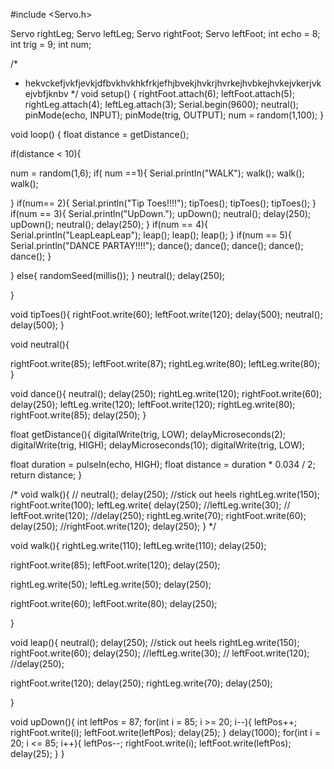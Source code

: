 #include <Servo.h>

Servo rightLeg;
Servo leftLeg;
Servo rightFoot;
Servo leftFoot;
int echo = 8;
int trig = 9;
int num;


/*
 * hekvckefjvkfjevkjdfbvkhvkhkfrkjefhjbvekjhvkrjhvrkejhvbkejhvkejvkerjvkejvbfjknbv
 */
void setup() {
 rightFoot.attach(6);
 leftFoot.attach(5);
 rightLeg.attach(4);
 leftLeg.attach(3);
 Serial.begin(9600);
 neutral();
 pinMode(echo, INPUT);
 pinMode(trig, OUTPUT);
num = random(1,100);
}

void loop() { 
  float distance = getDistance();


if(distance < 10){
  
  num = random(1,6);
  if( num ==1){
    Serial.println("WALK");
    walk();
    walk();
    walk();
    
  }
  if(num== 2){
    Serial.println("Tip Toes!!!!");
    tipToes();
    tipToes();
    tipToes();
  }
  if(num == 3){
    Serial.println("UpDown.");
    upDown();
    neutral();
    delay(250);
    upDown();
    neutral();
    delay(250);
  }
  if(num == 4){
    Serial.println("LeapLeapLeap");
    leap();
    leap();
    leap();
  }
  if(num == 5){
    Serial.println("DANCE PARTAY!!!!");
    dance();
    dance();
    dance();
    dance();
    dance();
  }
  
  

}
else{
  randomSeed(millis());
}
neutral();
delay(250);

}

void tipToes(){
rightFoot.write(60);
leftFoot.write(120);
delay(500);
neutral();
delay(500);
}

void neutral(){

rightFoot.write(85);
leftFoot.write(87);
rightLeg.write(80);
leftLeg.write(80);
}

void dance(){
  neutral();
  delay(250);
  rightLeg.write(120);
  rightFoot.write(60);
  delay(250);
  leftLeg.write(120);
  leftFoot.write(120);
  rightLeg.write(80);
  rightFoot.write(85);
  delay(250);
}

float getDistance(){
  digitalWrite(trig, LOW);
  delayMicroseconds(2);
  digitalWrite(trig, HIGH);
  delayMicroseconds(10);
  digitalWrite(trig, LOW);

  float duration = pulseIn(echo, HIGH);
  float distance = duration * 0.034 / 2;
  return distance;
}

/*
void walk(){ 
// neutral();
delay(250);
//stick out heels
rightLeg.write(150);
rightFoot.write(100);
leftLeg.write( delay(250);
//leftLeg.write(30);
// leftFoot.write(120);
//delay(250);
rightLeg.write(70);
rightFoot.write(60);
delay(250);
//rightFoot.write(120);
delay(250);
} 
*/

void walk(){
rightLeg.write(110);
leftLeg.write(110);
delay(250);

rightFoot.write(85);
leftFoot.write(120);
delay(250);

rightLeg.write(50);
leftLeg.write(50);
delay(250);

rightFoot.write(60);
leftFoot.write(80);
delay(250);

}

void leap(){
  neutral();
  delay(250);
//stick out heels 
  rightLeg.write(150);
  rightFoot.write(60);
  delay(250);
  //leftLeg.write(30);
  // leftFoot.write(120);
  //delay(250);

  rightFoot.write(120);
  delay(250);
  rightLeg.write(70);
  delay(250);

}

void upDown(){
  int leftPos = 87;
  for(int i = 85; i >= 20; i--){
    leftPos++;
    rightFoot.write(i);
    leftFoot.write(leftPos);
    delay(25);
} 
delay(1000);
for(int i = 20; i <= 85; i++){
  leftPos--;
  rightFoot.write(i);
  leftFoot.write(leftPos);
  delay(25);
  }
}
